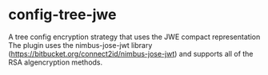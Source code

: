 # config-tree-jwe

A tree config encryption strategy that uses the JWE compact representation
The plugin uses the nimbus-jose-jwt library (https://bitbucket.org/connect2id/nimbus-jose-jwt) and supports
all of the RSA algencryption methods.
